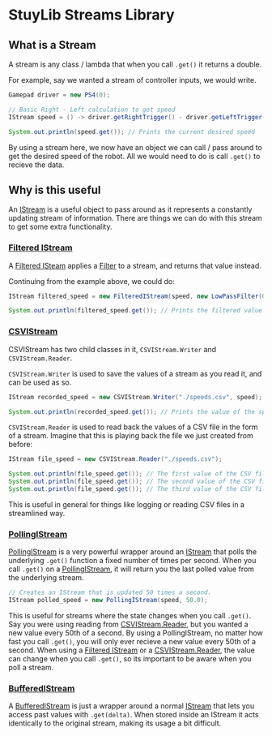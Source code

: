 # StuyLib Streams Library 

## What is a Stream

A stream is any class / lambda that when you call `.get()` it returns a double.

For example, say we wanted a stream of controller inputs, we would write.

```java
Gamepad driver = new PS4(0);

// Basic Right - Left calculation to get speed
IStream speed = () -> driver.getRightTrigger() - driver.getLeftTrigger();

System.out.println(speed.get()); // Prints the current desired speed
```

By using a stream here, we now have an object we can call / pass around to get the desired speed of the robot. All we would need to do is call `.get()` to recieve the data.

## Why is this useful

An [IStream](https://github.com/StuyPulse/StuyLib/blob/main/src/com/stuypulse/stuylib/streams/IStream.java) is a useful object to pass around as it represents a constantly updating stream of information. There are things we can do with this stream to get some extra functionality.

### [Filtered IStream](https://github.com/StuyPulse/StuyLib/blob/main/src/com/stuypulse/stuylib/streams/FilteredIStream.java)

A [Filtered ISteam](https://github.com/StuyPulse/StuyLib/blob/main/src/com/stuypulse/stuylib/streams/FilteredIStream.java) applies a [Filter](https://github.com/StuyPulse/StuyLib/tree/main/src/com/stuypulse/stuylib/streams/filters) to a stream, and returns that value instead. 

Continuing from the example above, we could do:

```java
IStream filtered_speed = new FilteredIStream(speed, new LowPassFilter(0.5));

System.out.println(filtered_speed.get()); // Prints the filtered value of the stream
```

### [CSVIStream](https://github.com/StuyPulse/StuyLib/blob/main/src/com/stuypulse/stuylib/streams/CSVIStream.java)

CSVIStream has two child classes in it, `CSVIStream.Writer` and `CSVIStream.Reader`.

`CSVIStream.Writer` is used to save the values of a stream as you read it, and can be used as so. 

```java
IStream recorded_speed = new CSVIStream.Writer("./speeds.csv", speed);

System.out.println(recorded_speed.get()); // Prints the value of the speed stream and writes the value to the CSV.
```

`CSVIStream.Reader` is used to read back the values of a CSV file in the form of a stream. Imagine that this is playing back the file we just created from before:

```java
IStream file_speed = new CSVIStream.Reader("./speeds.csv");

System.out.println(file_speed.get()); // The first value of the CSV file.
System.out.println(file_speed.get()); // The second value of the CSV file.
System.out.println(file_speed.get()); // The third value of the CSV file.
```

This is useful in general for things like logging or reading CSV files in a streamlined way.

### [PollingIStream](https://github.com/StuyPulse/StuyLib/blob/main/src/com/stuypulse/stuylib/streams/PollingIStream.java)

[PollingIStream](https://github.com/StuyPulse/StuyLib/blob/main/src/com/stuypulse/stuylib/streams/PollingIStream.java) is a very powerful wrapper around an [IStream](https://github.com/StuyPulse/StuyLib/blob/main/src/com/stuypulse/stuylib/streams/IStream.java) that polls the underlying `.get()` function a fixed number of times per second. When you call `.get()` on a [PollingIStream](https://github.com/StuyPulse/StuyLib/blob/main/src/com/stuypulse/stuylib/streams/PollingIStream.java), it will return you the last polled value from the underlying stream.

```java
// Creates an IStream that is updated 50 times a second.
IStream polled_speed = new PollingIStream(speed, 50.0);
```

This is useful for streams where the state changes when you call `.get()`. Say you were using reading from [CSVIStream.Reader](https://github.com/StuyPulse/StuyLib/blob/main/src/com/stuypulse/stuylib/streams/CSVIStream.java), but you wanted a new value every 50th of a second. By using a PollingIStream, no matter how fast you call `.get()`, you will only ever recieve a new value every 50th of a second. When using a [Filtered IStream](https://github.com/StuyPulse/StuyLib/blob/main/src/com/stuypulse/stuylib/streams/FilteredIStream.java) or a [CSVIStream.Reader](https://github.com/StuyPulse/StuyLib/blob/main/src/com/stuypulse/stuylib/streams/CSVIStream.java), the value can change when you call `.get()`, so its important to be aware when you poll a stream.

### [BufferedIStream](https://github.com/StuyPulse/StuyLib/blob/main/src/com/stuypulse/stuylib/streams/BufferedIStream.java)

A [BufferedIStream](https://github.com/StuyPulse/StuyLib/blob/main/src/com/stuypulse/stuylib/streams/BufferedIStream.java) is just a wrapper around a normal [IStream](https://github.com/StuyPulse/StuyLib/blob/main/src/com/stuypulse/stuylib/streams/IStream.java) that lets you access past values with `.get(delta)`. When stored inside an IStream it acts identically to the original stream, making its usage a bit difficult.
